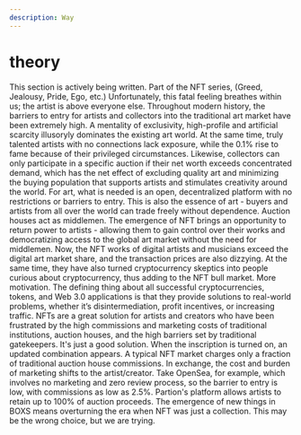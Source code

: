 ```yaml
---
description: Way
---
```


# theory

This section is actively being written. Part of the NFT series, (Greed, Jealousy, Pride, Ego, etc.) Unfortunately, this fatal feeling breathes within us; the artist is above everyone else. Throughout modern history, the barriers to entry for artists and collectors into the traditional art market have been extremely high. A mentality of exclusivity, high-profile and artificial scarcity illusoryly dominates the existing art world. At the same time, truly talented artists with no connections lack exposure, while the 0.1% rise to fame because of their privileged circumstances. Likewise, collectors can only participate in a specific auction if their net worth exceeds concentrated demand, which has the net effect of excluding quality art and minimizing the buying population that supports artists and stimulates creativity around the world. For art, what is needed is an open, decentralized platform with no restrictions or barriers to entry. This is also the essence of art - buyers and artists from all over the world can trade freely without dependence. Auction houses act as middlemen. The emergence of NFT brings an opportunity to return power to artists - allowing them to gain control over their works and democratizing access to the global art market without the need for middlemen. Now, the NFT works of digital artists and musicians exceed the digital art market share, and the transaction prices are also dizzying. At the same time, they have also turned cryptocurrency skeptics into people curious about cryptocurrency, thus adding to the NFT bull market. More motivation. The defining thing about all successful cryptocurrencies, tokens, and Web 3.0 applications is that they provide solutions to real-world problems, whether it’s disintermediation, profit incentives, or increasing traffic. NFTs are a great solution for artists and creators who have been frustrated by the high commissions and marketing costs of traditional institutions, auction houses, and the high barriers set by traditional gatekeepers. It's just a good solution. When the inscription is turned on, an updated combination appears. A typical NFT market charges only a fraction of traditional auction house commissions. In exchange, the cost and burden of marketing shifts to the artist/creator. Take OpenSea, for example, which involves no marketing and zero review process, so the barrier to entry is low, with commissions as low as 2.5%. Partion's platform allows artists to retain up to 100% of auction proceeds. The emergence of new things in BOXS means overturning the era when NFT was just a collection. This may be the wrong choice, but we are trying.
